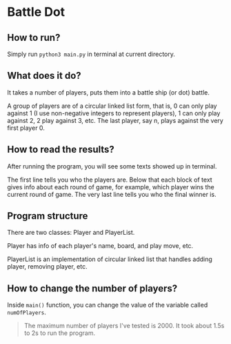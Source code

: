 # Battle Dot

## How to run?

Simply run `python3 main.py` in terminal at current directory.

## What does it do?

It takes a number of players, puts them into a battle ship (or dot) battle. 

A group of players are of a circular linked list form, that is, 0 can only play against 1 (I use non-negative integers to represent players), 1 can only play against 2, 2 play against 3, etc. The last player, say n, plays against the very first player 0. 

## How to read the results?

After running the program, you will see some texts showed up in terminal.

The first line tells you who the players are. Below that each block of text gives info about each round of game, for example, which player wins the current round of game. The very last line tells you who the final winner is.

## Program structure

There are two classes: Player and PlayerList.

Player has info of each player's name, board, and play move, etc. 

PlayerList is an implementation of circular linked list that handles adding player, removing player, etc.

## How to change the number of players?

Inside `main()` function, you can change the value of the variable called `numOfPlayers`.

> The maximum number of players I've tested is 2000. It took about 1.5s to 2s to run the program.